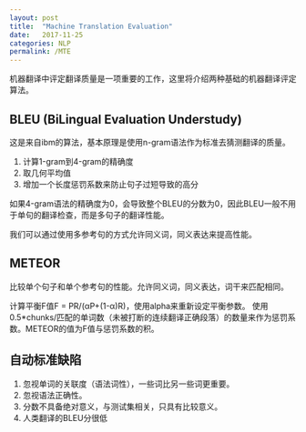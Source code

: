 ```yaml
---
layout: post
title:  "Machine Translation Evaluation"
date:   2017-11-25
categories: NLP
permalink: /MTE
---
```

机器翻译中评定翻译质量是一项重要的工作，这里将介绍两种基础的机器翻译评定算法。

## BLEU (BiLingual Evaluation Understudy)
这是来自ibm的算法，基本原理是使用n-gram语法作为标准去猜测翻译的质量。

1. 计算1-gram到4-gram的精确度
2. 取几何平均值
3. 增加一个长度惩罚系数来防止句子过短导致的高分

如果4-gram语法的精确度为0，会导致整个BLEU的分数为0，因此BLEU一般不用于单句的翻译检查，而是多句子的翻译性能。

我们可以通过使用多参考句的方式允许同义词，同义表达来提高性能。

## METEOR
比较单个句子和单个参考句的性能。允许同义词，同义表达，词干来匹配相同。

计算平衡F值F = PR/(αP+(1-α)R)，使用alpha来重新设定平衡参数。
使用0.5*chunks/匹配的单词数（未被打断的连续翻译正确段落）的数量来作为惩罚系数。METEOR的值为F值与惩罚系数的积。

## 自动标准缺陷
1. 忽视单词的关联度（语法词性），一些词比另一些词更重要。
2. 忽视语法正确性。
3. 分数不具备绝对意义，与测试集相关，只具有比较意义。
4. 人类翻译的BLEU分很低



